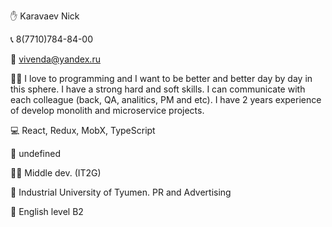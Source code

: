 ✋ Karavaev Nick

📞 8(7710)784-84-00

📧 vivenda@yandex.ru

🙎‍♂️ I love to programming and I want to be better and better day by day in this sphere. I have a strong hard and soft skills. I can communicate with each colleague (back, QA, analitics, PM and etc). I have 2 years experience of develop monolith and microservice projects.

💻 React, Redux, MobX, TypeScript

💾 undefined

👨‍🔧 Middle dev. (IT2G)

💼 Industrial University of Tyumen. PR and Advertising

🧾 English level B2
